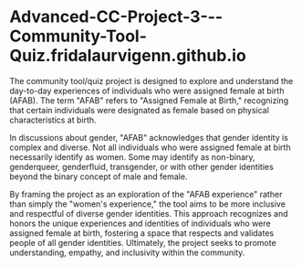 # Advanced-CC-Project-3---Community-Tool-Quiz.fridalaurvigenn.github.io

The community tool/quiz project is designed to explore and understand the day-to-day experiences of individuals who were assigned female at birth (AFAB). The term "AFAB" refers to "Assigned Female at Birth," recognizing that certain individuals were designated as female based on physical characteristics at birth.

In discussions about gender, "AFAB" acknowledges that gender identity is complex and diverse. Not all individuals who were assigned female at birth necessarily identify as women. Some may identify as non-binary, genderqueer, genderfluid, transgender, or with other gender identities beyond the binary concept of male and female.

By framing the project as an exploration of the "AFAB experience" rather than simply the "women's experience," the tool aims to be more inclusive and respectful of diverse gender identities. This approach recognizes and honors the unique experiences and identities of individuals who were assigned female at birth, fostering a space that respects and validates people of all gender identities. Ultimately, the project seeks to promote understanding, empathy, and inclusivity within the community.

